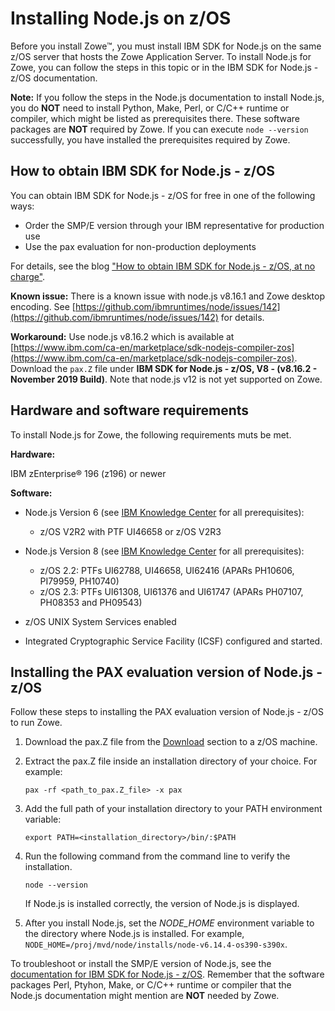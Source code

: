 # Installing Node.js on z/OS

Before you install Zowe&trade;, you must install IBM SDK for Node.js on the same z/OS server that hosts the Zowe Application Server. To install Node.js for Zowe, you can follow the steps in this topic or in the IBM SDK for Node.js - z/OS documentation. 

**Note:** If you follow the steps in the Node.js documentation to install Node.js, you do **NOT** need to install Python, Make, Perl, or C/C++ runtime or compiler, which might be listed as prerequisites there. These software packages are **NOT** required by Zowe. If you can execute `node --version` successfully, you have installed the prerequisites required by Zowe.

## How to obtain IBM SDK for Node.js - z/OS

You can obtain IBM SDK for Node.js - z/OS for free in one of the following ways: 
- Order the SMP/E version through your IBM representative for production use
- Use the pax evaluation for non-production deployments

For details, see the blog ["How to obtain IBM SDK for Node.js - z/OS, at no charge"](https://developer.ibm.com/mainframe/2019/04/17/ibm-sdk-for-node-js-z-os-at-no-charge/).

**Known issue:** There is a known issue with node.js v8.16.1 and Zowe desktop encoding. See [https://github.com/ibmruntimes/node/issues/142](https://github.com/ibmruntimes/node/issues/142) for details.

**Workaround:** Use node.js v8.16.2 which is available at [https://www.ibm.com/ca-en/marketplace/sdk-nodejs-compiler-zos](https://www.ibm.com/ca-en/marketplace/sdk-nodejs-compiler-zos). Download the `pax.Z` file under **IBM SDK for Node.js - z/OS, V8 - (v8.16.2 - November 2019 Build)**. Note that node.js v12 is not yet supported on Zowe.

## Hardware and software requirements

To install Node.js for Zowe, the following requirements muts be met.

**Hardware:**

IBM zEnterprise® 196 (z196) or newer

**Software:**
- Node.js Version 6 (see [IBM Knowledge Center](https://www.ibm.com/support/knowledgecenter/SSTRRS_6.0.0/com.ibm.nodejs.zos.v6.doc/plan.htm) for all prerequisites):
    - z/OS V2R2 with PTF UI46658 or z/OS V2R3

- Node.js Version 8 (see [IBM Knowledge Center](https://www.ibm.com/support/knowledgecenter/SSTRRS_8.0.0/com.ibm.nodejs.zos.v8.doc/smpe.htm) for all prerequisites):
   - z/OS 2.2: PTFs UI62788, UI46658, UI62416 (APARs PH10606, PI79959, PH10740)
   - z/OS 2.3: PTFs UI61308, UI61376 and UI61747 (APARs PH07107, PH08353 and PH09543)

- z/OS UNIX System Services enabled
- Integrated Cryptographic Service Facility (ICSF) configured and started.

## Installing the PAX evaluation version of Node.js -z/OS

Follow these steps to installing the PAX evaluation version of Node.js - z/OS to run Zowe. 

1. Download the pax.Z file from the [Download](https://developer.ibm.com/node/sdk/ztp/#downloads-ztp) section to a z/OS machine.
1. Extract the pax.Z file inside an installation directory of your choice. For example:

    ```pax -rf <path_to_pax.Z_file> -x pax```

1. Add the full path of your installation directory to your PATH environment variable:
    ```
    export PATH=<installation_directory>/bin/:$PATH
    ```
1. Run the following command from the command line to verify the installation.
    ```
    node --version
    ```

    If Node.js is installed correctly, the version of Node.js is displayed.
1. After you install Node.js, set the *NODE_HOME* environment variable to the directory where Node.js is installed. For example, `NODE_HOME=/proj/mvd/node/installs/node-v6.14.4-os390-s390x`.

To troubleshoot or install the SMP/E version of Node.js, see the [documentation for IBM SDK for Node.js - z/OS](https://www.ibm.com/support/knowledgecenter/SSTRRS_8.0.0/com.ibm.nodejs.zos.v8.doc/welcome.html). Remember that the software packages Perl, Ptyhon, Make, or C/C++ runtime or compiler that the Node.js documentation might mention are **NOT** needed by Zowe.
